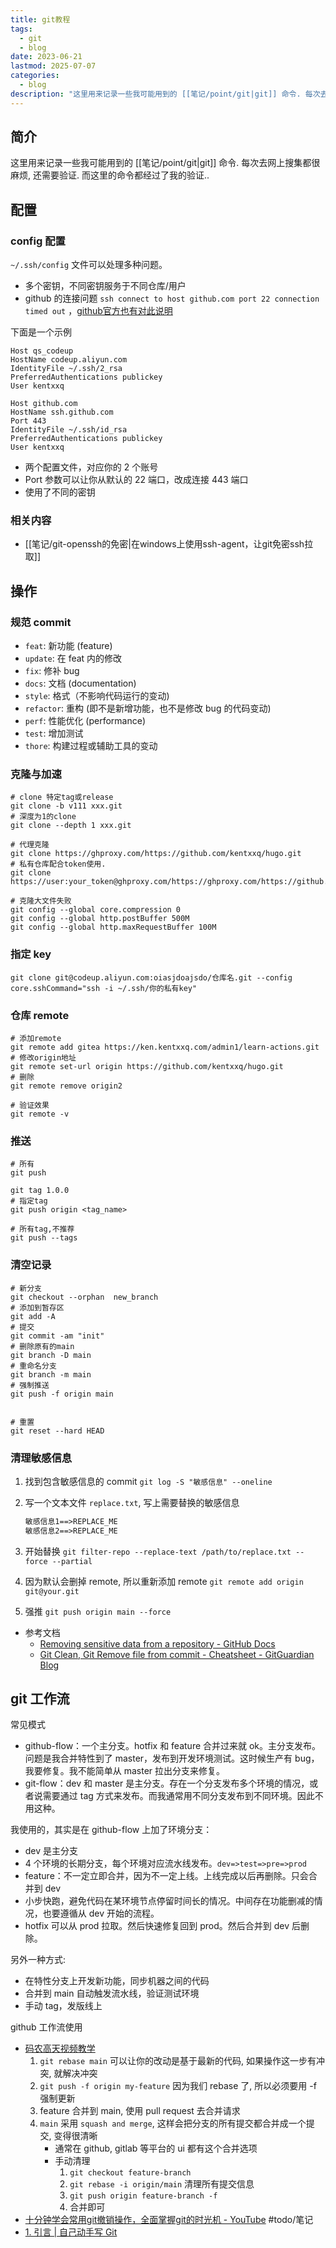 ```yaml
---
title: git教程
tags:
  - git
  - blog
date: 2023-06-21
lastmod: 2025-07-07
categories:
  - blog
description: "这里用来记录一些我可能用到的 [[笔记/point/git|git]] 命令. 每次去网上搜集都很麻烦, 还需要验证. 而这里的命令都经过了我的验证.."
---
```


## 简介

这里用来记录一些我可能用到的 [[笔记/point/git|git]] 命令. 每次去网上搜集都很麻烦, 还需要验证. 而这里的命令都经过了我的验证..

## 配置

### config 配置

`~/.ssh/config` 文件可以处理多种问题。

- 多个密钥，不同密钥服务于不同仓库/用户
- github 的连接问题 `ssh connect to host github.com port 22 connection timed out` ，[github官方也有对此说明](https://docs.github.com/en/authentication/troubleshooting-ssh/using-ssh-over-the-https-port)

下面是一个示例

```
Host qs_codeup
HostName codeup.aliyun.com
IdentityFile ~/.ssh/2_rsa
PreferredAuthentications publickey
User kentxxq

Host github.com
HostName ssh.github.com
Port 443
IdentityFile ~/.ssh/id_rsa
PreferredAuthentications publickey
User kentxxq
```

- 两个配置文件，对应你的 2 个账号
- Port 参数可以让你从默认的 22 端口，改成连接 443 端口
- 使用了不同的密钥

### 相关内容

- [[笔记/git-openssh的免密|在windows上使用ssh-agent，让git免密ssh拉取]]

## 操作

### 规范 commit

- `feat`: 新功能 (feature)
- `update`: 在 feat 内的修改
- `fix`: 修补 bug
- `docs`: 文档 (documentation)
- `style`: 格式（不影响代码运行的变动)  
- `refactor`: 重构 (即不是新增功能，也不是修改 bug 的代码变动)
- `perf`: 性能优化 (performance)
- `test`: 增加测试
- `thore`: 构建过程或辅助工具的变动

### 克隆与加速

```shell
# clone 特定tag或release
git clone -b v111 xxx.git
# 深度为1的clone
git clone --depth 1 xxx.git

# 代理克隆
git clone https://ghproxy.com/https://github.com/kentxxq/hugo.git
# 私有仓库配合token使用.
git clone https://user:your_token@ghproxy.com/https://ghproxy.com/https://github.com/kentxxq/hugo.git

# 克隆大文件失败
git config --global core.compression 0
git config --global http.postBuffer 500M
git config --global http.maxRequestBuffer 100M
```

### 指定 key

```shell
git clone git@codeup.aliyun.com:oiasjdoajsdo/仓库名.git --config core.sshCommand="ssh -i ~/.ssh/你的私有key"
```

### 仓库 remote

```shell
# 添加remote
git remote add gitea https://ken.kentxxq.com/admin1/learn-actions.git
# 修改origin地址
git remote set-url origin https://github.com/kentxxq/hugo.git
# 删除
git remote remove origin2

# 验证效果
git remote -v
```

### 推送

```shell
# 所有
git push

git tag 1.0.0
# 指定tag
git push origin <tag_name>

# 所有tag,不推荐
git push --tags
```

### 清空记录

```shell
# 新分支
git checkout --orphan  new_branch
# 添加到暂存区
git add -A
# 提交
git commit -am "init"
# 删除原有的main
git branch -D main
# 重命名分支
git branch -m main
# 强制推送
git push -f origin main


# 重置
git reset --hard HEAD
```

### 清理敏感信息

1. 找到包含敏感信息的 commit `git log -S "敏感信息" --oneline`
2. 写一个文本文件 `replace.txt`, 写上需要替换的敏感信息

    ```txt
    敏感信息1==>REPLACE_ME
    敏感信息2==>REPLACE_ME
    ```

3. 开始替换 `git filter-repo --replace-text /path/to/replace.txt --force --partial`
4. 因为默认会删掉 remote, 所以重新添加 remote `git remote add origin git@your.git`
5. 强推 `git push origin main --force`


- 参考文档
    - [Removing sensitive data from a repository - GitHub Docs](https://docs.github.com/en/authentication/keeping-your-account-and-data-secure/removing-sensitive-data-from-a-repository)
    - [Git Clean, Git Remove file from commit - Cheatsheet - GitGuardian Blog](https://blog.gitguardian.com/rewriting-git-history-cheatsheet/)

## git 工作流

常见模式

- github-flow：一个主分支。hotfix 和 feature 合并过来就 ok。主分支发布。问题是我合并特性到了 master，发布到开发环境测试。这时候生产有 bug，我要修复。我不能简单从 master 拉出分支来修复。
- git-flow：dev 和 master 是主分支。存在一个分支发布多个环境的情况，或者说需要通过 tag 方式来发布。而我通常用不同分支发布到不同环境。因此不用这种。

我使用的，其实是在 github-flow 上加了环境分支：

- dev 是主分支
- 4 个环境的长期分支，每个环境对应流水线发布。`dev=>test=>pre=>prod`
- feature：不一定立即合并，因为不一定上线。上线完成以后再删除。只会合并到 dev
- 小步快跑，避免代码在某环境节点停留时间长的情况。中间存在功能删减的情况，也要遵循从 dev 开始的流程。
- hotfix 可以从 prod 拉取。然后快速修复回到 prod。然后合并到 dev 后删除。

另外一种方式:

- 在特性分支上开发新功能，同步机器之间的代码
- 合并到 main 自动触发流水线，验证测试环境
- 手动 tag，发版线上

github 工作流使用

- [码农高天视频教学](https://www.youtube.com/watch?v=uj8hjLyEBmU)
    1. `git rebase main` 可以让你的改动是基于最新的代码, 如果操作这一步有冲突, 就解决冲突
    2. `git push -f origin my-feature` 因为我们 rebase 了, 所以必须要用 -f 强制更新
    3. feature 合并到 main, 使用 pull request 去合并请求
    4. `main` 采用 `squash and merge`, 这样会把分支的所有提交都合并成一个提交, 变得很清晰
        - 通常在 github, gitlab 等平台的 ui 都有这个合并选项
        - 手动清理
            1. `git checkout feature-branch`
            2. `git rebase -i origin/main` 清理所有提交信息
            3. `git push origin feature-branch -f`
            4. 合并即可
- [十分钟学会常用git撤销操作，全面掌握git的时光机 - YouTube](https://www.youtube.com/watch?v=ol7CMoJuAvI)  #todo/笔记
- [1. 引言 | 自己动手写 Git](https://wyag-zh.hanyujie.xyz/docs/1.-%E5%BC%95%E8%A8%80.html)
